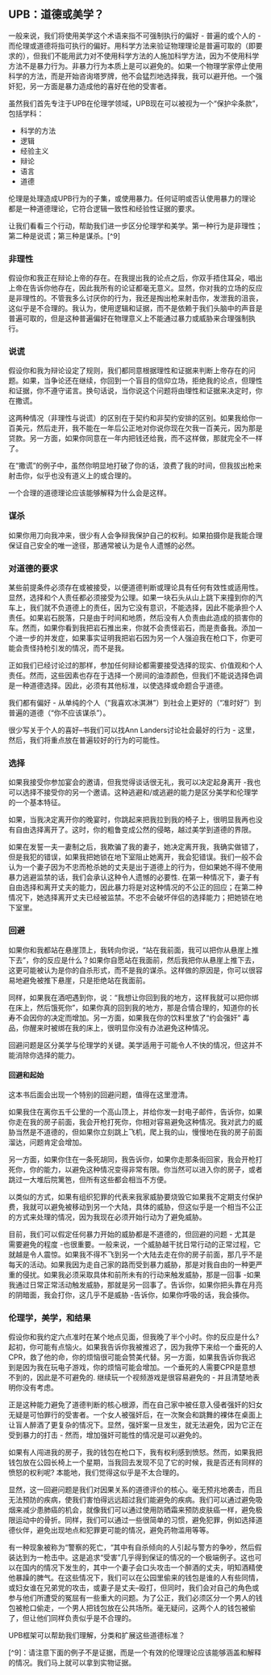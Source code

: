 ## UPB：道德或美学？

一般来说，我们将使用美学这个术语来指不可强制执行的偏好 - 普遍的或个人的 -而伦理或道德将指可执行的偏好。用科学方法来验证物理理论是普遍可取的（即要求的），但我们不能用武力对不使用科学方法的人施加科学方法，因为不使用科学方法不是暴力行为。非暴力行为本质上是可以避免的。如果一个物理学家停止使用科学的方法，而是开始咨询塔罗牌，他不会猛烈地选择我，我可以避开他。一个强奸犯，另一方面是暴力造成他的喜好在他的受害者。

虽然我们首先专注于UPB在伦理学领域，UPB现在可以被视为一个“保护伞条款”，包括学科：

- 科学的方法
- 逻辑
- 经验主义
- 辩论
- 语言
- 道德

伦理是处理造成UPB行为的子集，或使用暴力。任何证明或否认使用暴力的理论都是一种道德理论，它符合逻辑一致性和经验性证据的要求。

让我们看看三个行动，帮助我们进一步区分伦理学和美学。第一种行为是非理性；第二种是说谎；第三种是谋杀。[^9]

### 非理性

假设你和我正在辩论上帝的存在。在我提出我的论点之后，你双手捂住耳朵，唱出上帝在告诉你他存在，因此我所有的论证都毫无意义。显然，你对我的立场的反应是非理性的。不管我多么讨厌你的行为，我还是掏出枪来射击你，发泄我的沮丧，这似乎是不合理的。我认为，使用逻辑和证据，而不是依赖于我们头脑中的声音是普遍可取的，但是这种普遍偏好在物理意义上不能通过暴力或威胁来合理强制执行。

### 说谎

假设你和我为辩论设定了规则，我们都同意根据理性和证据来判断上帝存在的问题。如果，当争论还在继续，你回到一个盲目的信仰立场，拒绝我的论点，但理性和证据，你不遵守诺言。换句话说，当你说这个问题将由理性和证据来决定时，你在撒谎。

这两种情况（非理性与说谎）的区别在于契约和非契约安排的区别。如果我给你一百美元，然后走开，我不能在一年后公正地对你说你现在欠我一百美元，因为那是贷款。另一方面，如果你同意在一年内把钱还给我，而不这样做，那就完全不一样了。

在“撒谎”的例子中，虽然你明显地打破了你的话，浪费了我的时间，但我拔出枪来射击你，似乎也没有道义上的或合理的。

一个合理的道德理论应该能够解释为什么会是这样。

### 谋杀

如果你用刀向我冲来，很少有人会争辩我保护自己的权利。如果拍摄你是我能合理保证自己安全的唯一途径，那通常被认为是令人遗憾的必然。

### 对道德的要求

某些前提条件必须存在或被接受，以便道德判断或理论具有任何有效性或适用性。显然，选择和个人责任都必须接受为公理。如果一块石头从山上跳下来撞到你的汽车上，我们就不负道德上的责任，因为它没有意识，不能选择，因此不能承担个人责任。如果岩石脱落，只是由于时间和地质，然后没有人负责由此造成的损害你的车。然而，如果你看到我把岩石推出来，你就不会责怪岩石，而是责备我。添加一个进一步的并发症，如果事实证明我把岩石因为另一个人强迫我在枪口下，你更可能会责怪持枪引发的情况，而不是我。

正如我们已经讨论过的那样，参加任何辩论都需要接受选择的现实、价值观和个人责任。然而，这些因素也存在于选择一个房间的油漆颜色，但我们不能说选择色调是一种道德选择。因此，必须有其他标准，以使选择或命题合乎道德。

我们都有偏好 - 从单纯的个人（“我喜欢冰淇淋”）到社会上更好的（“准时好”）到普遍的道德（“你不应该谋杀”）。

很少写关于个人的喜好–书我们可以找Ann Landers讨论社会最好的行为 - 这里，然后，我们将重点放在普遍较好的行为的可能性。

### 选择

如果我接受你参加宴会的邀请，但我觉得谈话很无礼，我可以决定起身离开 -我也可以选择不接受你的另一个邀请。这种逃避和/或逃避的能力是区分美学和伦理学的一个基本特征。

如果，当我决定离开你的晚宴时，你跳起来把我拉到我的椅子上，很明显我再也没有自由选择离开了。这时，你的粗鲁变成公然的侵略，越过美学到道德的界限。

如果在发誓一夫一妻制之后，我欺骗了我的妻子，她决定离开我，我确实做错了，但是我犯的错误，如果我把她锁在地下室阻止她离开，我会犯错误。我们一般不会认为一个妻子因为不忠而枪杀她的丈夫是出于道德上的行为，但如果她不得不使用暴力逃避监禁的话，我们会承认这种令人遗憾的必要性. 在第一种情况下，妻子有自由选择和离开丈夫的能力，因此暴力将是对这种情况的不公正的回应；在第二种情况下，她选择离开丈夫已经被监禁。不忠不会破坏伴侣的选择能力；把她锁在地下室里。

### 回避

如果你和我都站在悬崖顶上，我转向你说，“站在我前面，我可以把你从悬崖上推下去”，你的反应是什么？如果你自愿站在我面前，然后我把你从悬崖上推下去，这更可能被认为是你的自杀形式，而不是我的谋杀。这样做的原因是，你可以很容易地避免被推下悬崖，只是拒绝站在我面前。

同样，如果我在酒吧遇到你，说：“我想让你回到我的地方，这样我就可以把你绑在床上，然后饿死你”，如果你真的回到我的地方，那是合情合理的，知道你的长寿不会因你的决定而增加。另一方面，如果我在你的饮料里放了“约会强奸” 毒品，你醒来时被绑在我的床上，很明显你没有办法避免这种情况。

回避问题是区分美学与伦理学的关键。美学适用于可能令人不快的情况，但这并不能消除你选择的能力。

#### 回避和起始

这本书后面会出现一个特别的回避问题，值得在这里澄清。

如果我住在离你五千公里的一个高山顶上，并给你发一封电子邮件，告诉你，如果你走在我的房子前面，我会开枪打死你，你相对容易避免这种情况。我对武力的威胁当然是不道德的，但如果你立刻跳上飞机，爬上我的山，慢慢地在我的房子前面溜达，问题肯定会增加。

另一方面，如果你住在一条死胡同，我告诉你，如果你走那条街回家，我会开枪打死你，你的能力，以避免这种情况变得非常有限。你当然可以进入你的房子，或者跳过一大堆后院篱笆，但所有这些都会相当不方便。

以类似的方式，如果有组织犯罪的代表来我家威胁要烧毁它如果我不定期支付保护费，我就可以避免被移动到另一个大陆，具体的威胁，但这似乎是一个相当不公正的方式来处理的情况，因为我现在必须开始行动为了避免威胁。

目前，我们可以假定任何暴力开始的威胁都是不道德的，但回避的问题 - 尤其是需要避免的程度 -也很重要。一般来说，一个威胁越干扰日常行动的正常过程，它就越是令人震惊。如果我不得不飞到另一个大陆去走在你的房子前面，那几乎不是每天的活动。如果我因为走自己家的路而受到暴力威胁，那是对我自由的一种更严重的侵扰。如果我必须采取具体和前所未有的行动来触发威胁，那是一回事 -如果我通过日常正常活动触发威胁，那就是另一回事了。告诉你，如果你把头靠在月亮的阴暗面，我会打你，这几乎不是威胁 -告诉你，如果你呼吸的话，我会揍你。

### 伦理学，美学，和结果

假设你和我约定六点准时在某个地点见面，但我晚了半个小时。你的反应是什么? 起初，你可能有点恼火。如果我告诉你我被推迟了，因为我停下来给一个垂死的人CPR，救了他的命，你的烦恼很可能会赞美代替。另一方面，如果我告诉你我迟到是因为我在玩电子游戏，你的烦恼可能会增加。一个垂死的人需要CPR是意想不到的，因此是不可避免的. 继续玩一个视频游戏是很容易避免的 - 并且清楚地表明你没有考虑。

正是这种能力避免了道德判断的核心根源，而在自己家中被任意入侵者强奸的妇女无疑是可怕罪行的受害者。一个女人被强奸后，在一次聚会和跳舞的裸体在桌面上让盲人醉酒了更复杂的情况下。显然，强奸案一旦发生，就无法避免，因为它正在受到暴力的打击 - 然而，增加强奸可能性的情况是可以避免的。

如果有人闯进我的房子，我的钱包在枪口下，我有权利感到愤怒。然而，如果我把钱包放在公园长椅上一个星期，当我回去发现不见了它的时候，我是否还有同样的愤怒的权利呢? 本能地，我们觉得这似乎是不太合理的。

显然，这一回避问题是我们对因果关系的道德评价的核心。毫无预兆地袭击，而且无法预防的疾病，使我们害怕得远远超过我们能避免的疾病。我们可以通过避免吸烟来减少患肺癌的机会，就像我们可以通过使用防晒霜来预防皮肤癌一样，避免极限运动中的骨折。同样，我们可以通过一些很简单的习惯，避免犯罪，例如选择道德伙伴，避免出现地点和犯罪更可能的情况，避免药物滥用等等。

有一种现象被称为“警察的死亡，“其中有自杀倾向的人引起与警方的争吵，然后假装达到为一枪击中。这是追求“受害”几乎得到保证的情况的一个极端例子。这也可以在国内的情况下发生的，其中一个妻子会口头攻击一个醉酒的丈夫，明知酒精使他暴躁的脾气。在这些情况下，我们可以在公园里偷来的钱包是谁的人有些同情，或妇女谁在兄弟党的攻击，或妻子是丈夫–殴打，但同时，我们会对自己的角色或参与他们所遭受的冤屈有一些重大的问题。为了公正，我们必须区分一个男人的钱包被枪口偷走，一个男人把钱包放在公共场所。毫无疑问，这两个人的钱包被偷了，但让他们同样负责似乎是不合理的。

UPB框架可以帮助我们理解，分类和扩展这些道德标准？

[^9]：请注意下面的例子不是证据，而是一个有效的伦理理论应该能够涵盖和解释的情况。我们马上就可以拿到实物证据。
